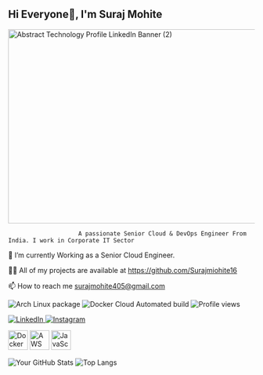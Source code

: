 ## Hi Everyone👋, I'm Suraj Mohite

<!--
**Surajmohite16/Surajmohite16** is a ✨ _special_ ✨ repository because its `README.md` (this file) appears on your GitHub profile.

Here are some ideas to get you started:

- 🔭 I’m currently working on ...
- 🌱 I’m currently learning ...
- 👯 I’m looking to collaborate on ...
- 🤔 I’m looking for help with ...
- 💬 Ask me about ...
- 📫 How to reach me: ...
- 😄 Pronouns: ...
- ⚡ Fun fact: ...
-->

<img width="1584" height="396" alt="Abstract Technology Profile LinkedIn Banner (2)" src="https://github.com/user-attachments/assets/f31e96ba-39e0-4896-b380-a744580b3ed9" />

                        A passionate Senior Cloud & DevOps Engineer From India. I work in Corporate IT Sector


🌱 I’m currently Working as a Senior Cloud Engineer.

👨‍💻 All of my projects are available at https://github.com/Surajmiohite16

📫 How to reach me surajmohite405@gmail.com


![Arch Linux package](https://img.shields.io/archlinux/v/:repository/:architecture/:packageName) ![Docker Cloud Automated build](https://img.shields.io/docker/cloud/automated/:user/:repo)  ![Profile views](https://komarev.com/ghpvc/?username=Surajmohite16&style=flat) 

<a href="https://www.linkedin.com/in/YOUR-USERNAME">
  <img src="https://img.shields.io/badge/LinkedIn-0077B5?style=for-the-badge&logo=linkedin&logoColor=white" alt="LinkedIn">
</a>

<a href="https://www.instagram.com/YOUR-USERNAME">
  <img src="https://img.shields.io/badge/Instagram-E4405F?style=for-the-badge&logo=instagram&logoColor=white" alt="Instagram">
</a>



<img src="https://cdn.simpleicons.org/docker/2496ED" width="40" height="40" alt="Docker"> <img src="https://cdn.simpleicons.org/amazonaws/FF9900" width="40" height="40" alt="AWS"> <img src="https://cdn.simpleicons.org/javascript/F7DF1E" width="40" height="40" alt="JavaScript">


![Your GitHub Stats](https://github-readme-stats.vercel.app/api?username=Surajmohite16&show_icons=true&theme=dark)  ![Top Langs](https://github-readme-stats.vercel.app/api/top-langs/?username=Surajmohite16&layout=compact&theme=dark)
